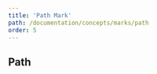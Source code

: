 ```yaml
---
title: 'Path Mark'
path: /documentation/concepts/marks/path
order: 5
---
```


## Path

<path-tester></path-tester>
